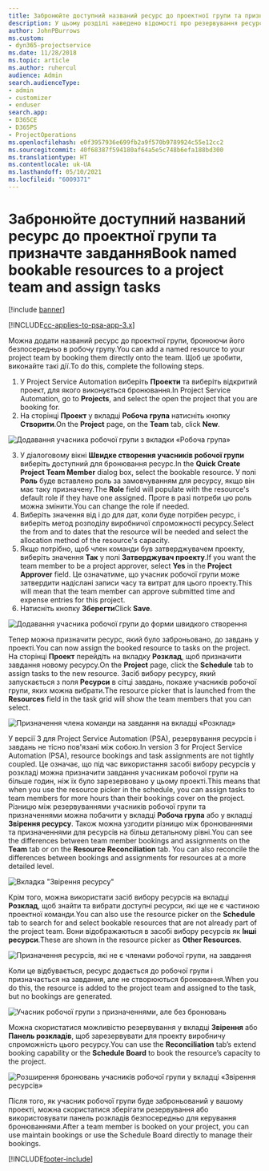 ```yaml
---
title: Забронюйте доступний названий ресурс до проектної групи та призначте завдання
description: У цьому розділі наведено відомості про резервування ресурсів для робочих груп проекту та призначення їх на завдання.
author: JohnPBurrows
ms.custom:
- dyn365-projectservice
ms.date: 11/28/2018
ms.topic: article
ms.author: ruhercul
audience: Admin
search.audienceType:
- admin
- customizer
- enduser
search.app:
- D365CE
- D365PS
- ProjectOperations
ms.openlocfilehash: e0f3957936e699fb2a9f570b9789924c55e12cc2
ms.sourcegitcommit: 40f68387f594180af64a5e5c748b6efa188bd300
ms.translationtype: HT
ms.contentlocale: uk-UA
ms.lasthandoff: 05/10/2021
ms.locfileid: "6009371"
---
```

# <a name="book-named-bookable-resources-to-a-project-team-and-assign-tasks"></a><span data-ttu-id="a32e1-103">Забронюйте доступний названий ресурс до проектної групи та призначте завдання</span><span class="sxs-lookup"><span data-stu-id="a32e1-103">Book named bookable resources to a project team and assign tasks</span></span> 

[!include [banner](../includes/psa-now-project-operations.md)]

[!INCLUDE[cc-applies-to-psa-app-3.x](../includes/cc-applies-to-psa-app-3x.md)]

<span data-ttu-id="a32e1-104">Можна додати названий ресурс до проектної групи, бронюючи його безпосередньо в робочу групу.</span><span class="sxs-lookup"><span data-stu-id="a32e1-104">You can  add a named resource to your project team by booking them directly onto the team.</span></span> <span data-ttu-id="a32e1-105">Щоб це зробити, виконайте такі дії.</span><span class="sxs-lookup"><span data-stu-id="a32e1-105">To do this, complete the following steps.</span></span>

1. <span data-ttu-id="a32e1-106">У Project Service Automation виберіть **Проекти** та виберіть відкритий проект, для якого виконується бронювання.</span><span class="sxs-lookup"><span data-stu-id="a32e1-106">In  Project Service Automation, go to **Projects**, and select the open the project that you are booking for.</span></span>
2. <span data-ttu-id="a32e1-107">На сторінці **Проект** у вкладці **Робоча група** натисніть кнопку **Створити**.</span><span class="sxs-lookup"><span data-stu-id="a32e1-107">On the **Project** page, on the **Team** tab, click **New**.</span></span> 

![Додавання учасника робочої групи з вкладки «Робоча група»](media/RM-how-to-1.png)

3. <span data-ttu-id="a32e1-109">У діалоговому вікні **Швидке створення учасників робочої групи** виберіть доступний для бронювання ресурс.</span><span class="sxs-lookup"><span data-stu-id="a32e1-109">In the **Quick Create Project Team Member** dialog box, select the bookable resource.</span></span> <span data-ttu-id="a32e1-110">У полі **Роль** буде вставлено роль за замовчуванням для ресурсу, якщо він має таку призначену.</span><span class="sxs-lookup"><span data-stu-id="a32e1-110">The **Role** field will populate with the resource's default role if they have one assigned.</span></span> <span data-ttu-id="a32e1-111">Проте в разі потреби цю роль можна змінити.</span><span class="sxs-lookup"><span data-stu-id="a32e1-111">You can change the role if needed.</span></span> 
4. <span data-ttu-id="a32e1-112">Виберіть значення від і до для дат, коли буде потрібен ресурс, і виберіть метод розподілу виробничої спроможності ресурсу.</span><span class="sxs-lookup"><span data-stu-id="a32e1-112">Select the from and to dates that the resource will be needed and select the allocation method of the resource's capacity.</span></span> 
5. <span data-ttu-id="a32e1-113">Якщо потрібно, щоб член команди був затверджувачем проекту, виберіть значення **Так** у полі **Затверджувач проекту**.</span><span class="sxs-lookup"><span data-stu-id="a32e1-113">If you want the team member to be a project approver, select **Yes** in the **Project Approver** field.</span></span> <span data-ttu-id="a32e1-114">Це означатиме, що учасник робочої групи може затвердити надіслані записи часу та витрат для цього проекту.</span><span class="sxs-lookup"><span data-stu-id="a32e1-114">This will mean that the team member can approve submitted time and expense entries for this project.</span></span> 
6. <span data-ttu-id="a32e1-115">Натисніть кнопку **Зберегти**</span><span class="sxs-lookup"><span data-stu-id="a32e1-115">Click **Save**.</span></span>

![Додавання учасника робочої групи до форми швидкого створення](media/RM-how-to-2.png)


<span data-ttu-id="a32e1-117">Тепер можна призначити ресурс, який було заброньовано, до завдань у проекті.</span><span class="sxs-lookup"><span data-stu-id="a32e1-117">You can now assign the booked resource to tasks on the project.</span></span> <span data-ttu-id="a32e1-118">На сторінці **Проект** перейдіть на вкладку **Розклад**, щоб призначити завдання новому ресурсу.</span><span class="sxs-lookup"><span data-stu-id="a32e1-118">On the **Project** page, click the **Schedule** tab to assign tasks to the new resource.</span></span> <span data-ttu-id="a32e1-119">Засіб вибору ресурсу, який запускається з поля **Ресурси** в сітці завдань, покаже учасників робочої групи, яких можна вибрати.</span><span class="sxs-lookup"><span data-stu-id="a32e1-119">The resource picker that is launched from the **Resources** field in the task grid will show the team members that you can select.</span></span>

![Призначення члена команди на завдання на вкладці «Розклад»](media/RM-how-to-3.png)

<span data-ttu-id="a32e1-121">У версії 3 для Project Service Automation (PSA), резервування ресурсів і завдань не тісно пов'язані між собою.</span><span class="sxs-lookup"><span data-stu-id="a32e1-121">In version 3 for Project Service Automation (PSA), resource bookings and task assignments are not tightly coupled.</span></span> <span data-ttu-id="a32e1-122">Це означає, що під час використання засобі вибору ресурсів у розкладі можна призначити завдання учасникам робочої групи на більше годин, ніж їх було зарезервовано у цьому проекті.</span><span class="sxs-lookup"><span data-stu-id="a32e1-122">This means that when you use the resource picker in the schedule, you can assign tasks to team members for more hours than their bookings cover on the project.</span></span>
<span data-ttu-id="a32e1-123">Різницю між резервуваннями учасників робочої групи та призначеннями можна побачити у вкладці **Робоча група** або у вкладці **Звірення ресурсу**. Також можна узгодити різницю між бронюваннями та призначеннями для ресурсів на більш детальному рівні.</span><span class="sxs-lookup"><span data-stu-id="a32e1-123">You can see the differences between team member bookings and assignments on the **Team** tab or on the **Resource Reconciliation** tab. You can also reconcile the differences between bookings and assignments for resources at a more detailed level.</span></span>

![Вкладка "Звірення ресурсу"](media/RM-how-to-4.png)

<span data-ttu-id="a32e1-125">Крім того, можна використати засіб вибору ресурсів на вкладці **Розклад**, щоб знайти та вибрати доступні ресурси, які ще не є частиною проектної команди.</span><span class="sxs-lookup"><span data-stu-id="a32e1-125">You can also use the resource picker on the **Schedule** tab to search for and select bookable resources that are not already part of the project team.</span></span> <span data-ttu-id="a32e1-126">Вони відображаються в засобі вибору ресурсів як **Інші ресурси**.</span><span class="sxs-lookup"><span data-stu-id="a32e1-126">These are shown in the resource picker as **Other Resources**.</span></span>

![Призначення ресурсів, які не є членами робочої групи, на завдання](media/RM-how-to-5.png)

<span data-ttu-id="a32e1-128">Коли це відбувається, ресурс додається до робочої групи і призначається на завдання, але не створюються бронювання.</span><span class="sxs-lookup"><span data-stu-id="a32e1-128">When you do this, the resource is added to the project team and assigned to the task, but no bookings are generated.</span></span>

![Учасник робочої групи з призначеннями, але без бронювань](media/RM-how-to-6.png)

<span data-ttu-id="a32e1-130">Можна скористатися можливістю резервування у вкладці **Звірення** або **Панель розкладів**, щоб зарезервувати для проекту виробничу спроможність цього ресурсу.</span><span class="sxs-lookup"><span data-stu-id="a32e1-130">You can use the **Reconciliation** tab’s extend booking capability or the **Schedule Board** to book the resource’s capacity to the project.</span></span>

![Розширення бронювань учасників робочої групи у вкладці «Звірення ресурсів»](media/RM-how-to-7.png)

<span data-ttu-id="a32e1-132">Після того, як учасник робочої групи буде заброньований у вашому проекті, можна скористатися зберігати резервування або використовувати панель розкладів безпосередньо для керування бронюваннями.</span><span class="sxs-lookup"><span data-stu-id="a32e1-132">After a team member is booked on your project, you can use maintain bookings or use the Schedule Board directly to manage their bookings.</span></span>


[!INCLUDE[footer-include](../includes/footer-banner.md)]